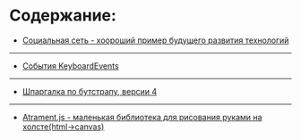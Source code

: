 # Содержание:


- [Социальная сеть - хоороший пример будущего развития технологий](https://www.bizpoint.com/)


---


- [События KeyboardEvents](https://developers.google.com/web/updates/2016/04/keyboardevent-keys-codes)


---


- [Шпаргалка по бутстрапу, версии 4](http://hackerthemes.com/bootstrap-cheatsheet)


---


- [Atrament.js - маленькая библиотека для рисования руками на холсте(html->canvas)](http://hackerthemes.com/bootstrap-cheatsheet)















